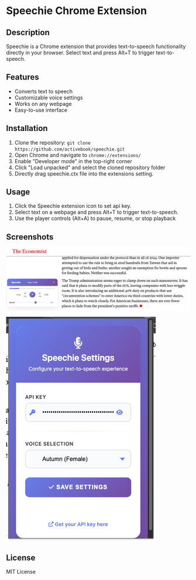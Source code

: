 # Speechie Chrome Extension

## Description
Speechie is a Chrome extension that provides text-to-speech functionality directly in your browser. Select text and press Alt+T to trigger text-to-speech.

## Features
- Converts text to speech
- Customizable voice settings
- Works on any webpage
- Easy-to-use interface

## Installation
1. Clone the repository: `git clone https://github.com/activebook/speechie.git`
2. Open Chrome and navigate to `chrome://extensions/`
3. Enable "Developer mode" in the top-right corner
4. Click "Load unpacked" and select the cloned repository folder
5. Directly drag speechie.ctx file into the extensions setting.

## Usage
1. Click the Speechie extension icon to set api key.
2. Select text on a webpage and press Alt+T to trigger text-to-speech.
3. Use the player controls (Alt+A) to pause, resume, or stop playback

## Screenshots

![Usage](howto/usage.png)

![Settings](howto/settings.png)

## License
MIT License
